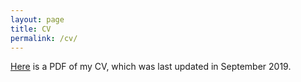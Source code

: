 ```yaml
---
layout: page
title: CV
permalink: /cv/
---
```


[Here](/documents/JohnRyanCV.pdf) is a PDF of my CV, which was last updated in September 2019.
